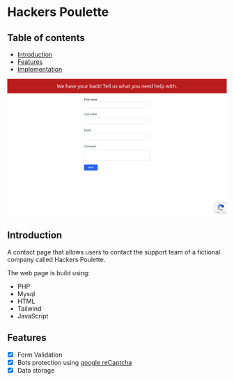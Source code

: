 # Hackers Poulette

## Table of contents
- [Introduction](#introduction)
- [Features](#features)
- [Implementation](#implementation)

![](./screenshot.png)

## Introduction
A contact page that allows users to contact the support team of a fictional company called Hackers Poulette.

The web page is build using: 
- PHP
- Mysql
- HTML
- Tailwind
- JavaScript

## Features
- [X] Form Validation
- [x] Bots protection using [google reCaptcha](https://www.google.com/recaptcha/about/)
- [x] Data storage
